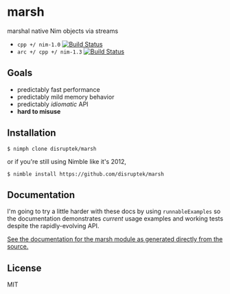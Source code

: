 # marsh
marshal native Nim objects via streams

- `cpp +/ nim-1.0` [![Build Status](https://travis-ci.org/disruptek/marsh.svg?branch=master)](https://travis-ci.org/disruptek/marsh)
- `arc +/ cpp +/ nim-1.3` [![Build Status](https://travis-ci.org/disruptek/marsh.svg?branch=devel)](https://travis-ci.org/disruptek/marsh)

## Goals
- predictably fast performance
- predictably mild memory behavior
- predictably _idiomatic_ API
- **hard to misuse**

## Installation

```
$ nimph clone disruptek/marsh
```
or if you're still using Nimble like it's 2012,
```
$ nimble install https://github.com/disruptek/marsh
```

## Documentation

I'm going to try a little harder with these docs by using `runnableExamples`
so the documentation demonstrates _current_ usage examples and working tests
despite the rapidly-evolving API.

[See the documentation for the marsh module as generated directly from the
source.](https://disruptek.github.io/marsh/marsh.html)

## License
MIT
